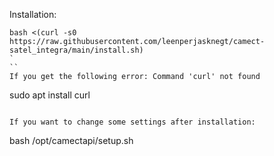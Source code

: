 Installation:

```
bash <(curl -s0 https://raw.githubusercontent.com/leenperjasknegt/camect-satel_integra/main/install.sh)
`
``
If you get the following error: Command 'curl' not found

```
sudo apt install curl
```

If you want to change some settings after installation:

```
bash /opt/camectapi/setup.sh
```

